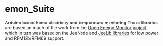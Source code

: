 # emon_Suite
Arduino based home electricity and temperature monitoring
These libraries are based on much of the work from the [Open Energy Monitor project](https://openenergymonitor.org) which in turn was based on the JeeNode and [JeeLib libraries](https://github.com/jeelabs/jeelib) for low power and RFM12b/RFM69 support.
